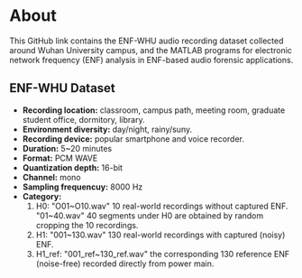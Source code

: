 # About

This GitHub link contains the ENF-WHU audio recording dataset collected around Wuhan University campus, and the MATLAB programs for electronic network frequency (ENF) analysis in ENF-based audio forensic applications.

## ENF-WHU Dataset
- **Recording location:** classroom, campus path, meeting room, graduate student office, dormitory, library.
- **Environment diversity:** day/night, rainy/suny.
- **Recording device:** popular smartphone and voice recorder.
- **Duration:** 5~20 minutes
- **Format:** PCM WAVE
- **Quantization depth:** 16-bit
- **Channel:** mono
- **Sampling frequencuy:** 8000 Hz
- **Category:**
  1. H0: "O01~O10.wav" 10 real-world recordings without captured ENF. "01~40.wav" 40 segments under H0 are obtained by random cropping the 10 recordings. 
  2. H1: "001~130.wav" 130 real-world recordings with captured (noisy) ENF.
  3. H1_ref: "001_ref~130_ref.wav" the corresponding 130 reference ENF (noise-free) recorded directly from power main.


